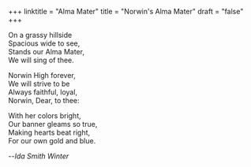 +++
linktitle = "Alma Mater"
title = "Norwin's Alma Mater"
draft = "false"
+++

On a grassy hillside<br />
Spacious wide to see,<br />
Stands our Alma Mater,<br />
We will sing of thee.

Norwin High forever,<br />
We will strive to be<br />
Always faithful, loyal,<br />
Norwin, Dear, to thee:

With her colors bright,<br />
Our banner gleams so true,<br />
Making hearts beat right,<br />
For our own gold and blue.

--*Ida Smith Winter*
